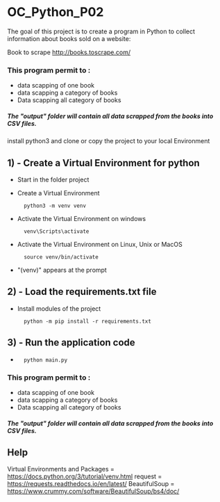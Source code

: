 # OC_Python_P02

The goal of this project is to create a program in Python to collect information 
about books sold on a website:

Book to scrape http://books.toscrape.com/

### This program permit to :
- data scapping of one book
- data scapping a category of books
- Data scapping all category of books

##### The "output" folder will contain all data scrapped from the books into CSV files.


install python3 and clone or copy the project to your local Environment


## 1) - Create a Virtual Environment for python

- Start in the folder project 

- Create a Virtual Environment

        python3 -m venv venv

- Activate the Virtual Environment on windows

        venv\Scripts\activate

- Activate the Virtual Environment on Linux, Unix or MacOS

        source venv/bin/activate

- "(venv)" appears at the prompt


## 2) - Load the requirements.txt file 

- Install modules of the project

        python -m pip install -r requirements.txt


## 3) - Run the application code

- 
        python main.py



### This program permit to :
- data scapping of one book
- data scapping a category of books
- Data scapping all category of books

##### The "output" folder will contain all data scrapped from the books into CSV files.




## Help

Virtual Environments and Packages    = https://docs.python.org/3/tutorial/venv.html
request                              = https://requests.readthedocs.io/en/latest/
BeautifulSoup                        = https://www.crummy.com/software/BeautifulSoup/bs4/doc/

